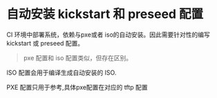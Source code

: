 # 自动安装 kickstart 和 preseed 配置

CI 环境中部署系统，依赖与pxe或者 iso的自动安装。因此需要针对性的编写 kickstart 或 preseed 配置。

> pxe 配置和 iso 配置类似，但存在区别。

ISO 配置会用于编译生成自动安装的 ISO. 

PXE 配置只用于参考,具体pxe配置在对应的 tftp 配置

